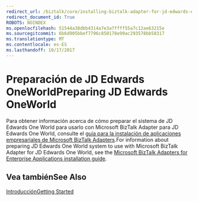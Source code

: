 ```yaml
---
redirect_url: /biztalk/core/installing-biztalk-adapter-for-jd-edwards-oneworld
redirect_document_id: True
ROBOTS: NOINDEX
ms.openlocfilehash: 51544a38dbb4314a7e3a7ffff55a7c12ae63215e
ms.sourcegitcommit: 6b6d905bbef7796c850178e99ac293578bb58317
ms.translationtype: MT
ms.contentlocale: es-ES
ms.lasthandoff: 10/17/2017
---
```

# <a name="preparing-jd-edwards-oneworld"></a><span data-ttu-id="12f67-101">Preparación de JD Edwards OneWorld</span><span class="sxs-lookup"><span data-stu-id="12f67-101">Preparing JD Edwards OneWorld</span></span>
<span data-ttu-id="12f67-102">Para obtener información acerca de cómo preparar el sistema de JD Edwards One World para usarlo con Microsoft BizTalk Adapter para JD Edwards One World, consulte el [guía para la instalación de aplicaciones empresariales de Microsoft BizTalk Adapters](../adapters-and-accelerators/install-configure-biztalk-adapters-enterprise-applications.md).</span><span class="sxs-lookup"><span data-stu-id="12f67-102">For information about preparing JD Edwards One World system to use with Microsoft BizTalk Adapter for JD Edwards One World, see the [Microsoft BizTalk Adapters for Enterprise Applications installation guide](../adapters-and-accelerators/install-configure-biztalk-adapters-enterprise-applications.md).</span></span>
  
## <a name="see-also"></a><span data-ttu-id="12f67-103">Vea también</span><span class="sxs-lookup"><span data-stu-id="12f67-103">See Also</span></span>  
 [<span data-ttu-id="12f67-104">Introducción</span><span class="sxs-lookup"><span data-stu-id="12f67-104">Getting Started</span></span>](../core/getting-started-with-biztalk-adapter-for-jd-edwards-oneworld.md)